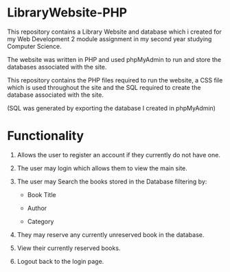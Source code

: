 # LibraryWebsite-PHP
This repository contains a Library Website and database which i created for my Web Development 2 
module assignment in my second year studying Computer Science.

The website was written in PHP and used phpMyAdmin to run and store the databases 
associated with the site.

This repository contains the PHP files required to run the website, a CSS file which is used 
throughout the site and the SQL required to create the database associated with the site.

(SQL was generated by exporting the database I created in phpMyAdmin)

# Functionality
1. Allows the user to register an account if they currently do not have one.

2. The user may login which allows them to view the main site.

3. The user may Search the books stored in the Database filtering by:

    * Book Title
    
    * Author
    
    * Category

4. They may reserve any currently unreserved book in the database.

5. View their currently reserved books.

6. Logout back to the login page.
